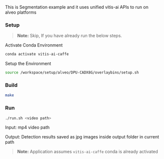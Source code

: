 This is Segmentation example and it uses unified vitis-ai APIs to run on alveo platforms

### Setup

> **Note:** Skip, If you have already run the below steps.

Activate Conda Environment
  ```sh
  conda activate vitis-ai-caffe
  ```

Setup the Environment

  ```sh
  source /workspace/setup/alveo/DPU-CADX8G/overlaybins/setup.sh
  ```

### Build

  ```sh
  make
  ```

### Run
 
  ```sh
  ./run.sh <video path>
  ```

Input: mp4 video path

Output: Detection results saved as jpg images inside output folder in current path

> **Note:** Application assumes `vitis-ai-caffe` conda is already activated  


